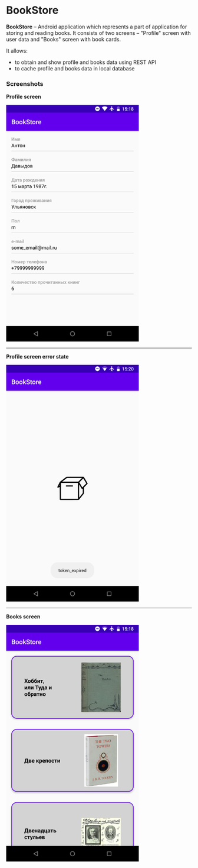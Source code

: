 # BookStore

**BookStore** – Android application which represents a part of application for storing and reading books. It consists of two screens – "Profile" screen with user data and "Books" screen with book cards.

It allows:
* to obtain and show profile and books data using REST API
* to cache profile and books data in local database

### Screenshots

**Profile screen**

<img src="./images/profile.png" width="360" height="640"/>

***
**Profile screen error state**

<img src="./images/profile_error.png" width="360" height="640"/>

***

**Books screen**

<img src="./images/books.png" width="360" height="640"/>




